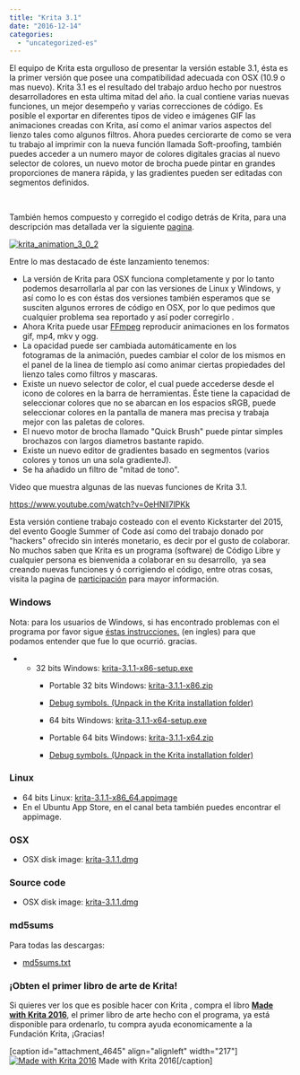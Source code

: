 ```yaml
---
title: "Krita 3.1"
date: "2016-12-14"
categories: 
  - "uncategorized-es"
---
```


El equipo de Krita esta orgulloso de presentar la versión estable 3.1, ésta es la primer versión que posee una compatibilidad adecuada con OSX (10.9 o mas nuevo). Krita 3.1 es el resultado del trabajo arduo hecho por nuestros desarrolladores en esta ultima mitad del año. la cual contiene varias nuevas funciones, un mejor desempeño y varias correcciones de código. Es posible el exportar en diferentes tipos de video e imágenes GIF las animaciones creadas con Krita, así como el animar varios aspectos del lienzo tales como algunos filtros. Ahora puedes cerciorarte de como se vera tu trabajo al imprimir con la nueva función llamada Soft-proofing, también puedes acceder a un numero mayor de colores digitales gracias al nuevo selector de colores, un nuevo motor de brocha puede pintar en grandes proporciones de manera rápida, y las gradientes pueden ser editadas con segmentos definidos.

 

También hemos compuesto y corregido el codigo detrás de Krita, para una descripción mas detallada ver la siguiente [pagina](https://krita.org/es/?page_id=4626&preview=true).

[![krita_animation_3_0_2](../images/krita_animation_3_0_2-1024x826.gif)](https://krita.org/wp-content/uploads/2016/09/krita_animation_3_0_2.gif)

Entre lo mas destacado de éste lanzamiento tenemos:

- La versión de Krita para OSX funciona completamente y por lo tanto podemos desarrollarla al par con las versiones de Linux y Windows, y así como lo es con éstas dos versiones también esperamos que se susciten algunos errores de código en OSX, por lo que pedimos que cualquier problema sea reportado y así poder corregirlo .
- Ahora Krita puede usar [FFmpeg](https://ffmpeg.org) reproducir animaciones en los formatos gif, mp4, mkv y ogg.
- La opacidad puede ser cambiada automáticamente en los fotogramas de la animación, puedes cambiar el color de los mismos en el panel de la linea de tiemplo así como animar ciertas propiedades del lienzo tales como filtros y mascaras.
- Existe un nuevo selector de color, el cual puede accederse desde el icono de colores en la barra de herramientas. Éste tiene la capacidad de seleccionar colores que no se abarcan en los espacios sRGB, puede seleccionar colores en la pantalla de manera mas precisa y trabaja mejor con las paletas de colores.
- El nuevo motor de brocha llamado "Quick Brush" puede pintar simples brochazos con largos diametros bastante rapido.
- Existe un nuevo editor de gradientes basado en segmentos (varios colores y tonos un una sola gradienteJ).
- Se ha añadido un filtro de "mitad de tono".

Video que muestra algunas de las nuevas funciones de Krita 3.1.

https://www.youtube.com/watch?v=0eHNll7lPKk

Esta versión contiene trabajo costeado con el evento Kickstarter del 2015, del evento Google Summer of Code así como del trabajo donado por "hackers" ofrecido sin interés monetario, es decir por el gusto de colaborar. No muchos saben que Krita es un programa (software) de Código Libre y cualquier persona es bienvenida a colaborar en su desarrollo,  ya sea creando nuevas funciones y ó corrigiendo el código, entre otras cosas, visita la pagina de [participación](https://krita.org/es/participa/descripcion-general/) para mayor información.

### Windows

Nota: para los usuarios de Windows, si has encontrado problemas con el programa por favor sigue [éstas instrucciones.](https://docs.krita.org/Dr._Mingw_debugger) (en ingles) para que podamos entender que fue lo que ocurrió. gracias.

- - 32 bits Windows: [krita-3.1.1-x86-setup.exe](http://download.kde.org/stable/krita/3.1.1/krita-3.1.1-x86-setup.exe)
    - Portable 32 bits Windows: [krita-3.1.1-x86.zip](http://download.kde.org/stable/krita/3.1.1/krita-3.1.1-x86.zip)
    - [Debug symbols. (Unpack in the Krita installation folder)](http://download.kde.org/stable/krita/3.1.1/krita-3.1.1-x86-dbg.zip)
    
    - 64 bits Windows: [krita-3.1.1-x64-setup.exe](http://download.kde.org/stable/krita/3.1.1/krita-3.1.1-x64-setup.exe)
    - Portable 64 bits Windows: [krita-3.1.1-x64.zip](http://download.kde.org/stable/krita/3.1.1/krita-3.1.1-x64.zip)
    - [Debug symbols. (Unpack in the Krita installation folder)](http://download.kde.org/stable/krita/3.1.1/krita-3.1.1-x64-dbg.zip)

### Linux

- 64 bits Linux: [krita-3.1.1-x86\_64.appimage](http://download.kde.org/stable/krita/3.1.1/krita-3.1.1-x86_64.appimage)
- En el Ubuntu App Store, en el canal beta también puedes encontrar el appimage.

### OSX

- OSX disk image: [krita-3.1.1.dmg](http://download.kde.org/stable/krita/3.1.1/krita-3.1.1.dmg)

### Source code

- OSX disk image: [krita-3.1.1.dmg](http://download.kde.org/stable/krita/3.1.1/krita-3.1.1.dmg)

### md5sums

Para todas las descargas:

- [md5sums.txt](http://download.kde.org/stable/krita/3.1.1/md5sums.txt)

### ¡Obten el primer libro de arte de Krita!

Si quieres ver los que es posible hacer con Krita , compra el libro [**Made with Krita 2016**](https://krita.org/en/item/made-with-krita-2016-the-krita-artbook/), el primer libro de arte hecho con el programa, ya está disponible para ordenarlo, tu compra ayuda economicamente a la Fundación Krita, ¡Gracias!

\[caption id="attachment\_4645" align="alignleft" width="217"\][![Made with Krita 2016](../images/cover_small-217x300.png)](https://krita.org/wp-content/uploads/2016/12/cover_small.png) Made with Krita 2016\[/caption\]
